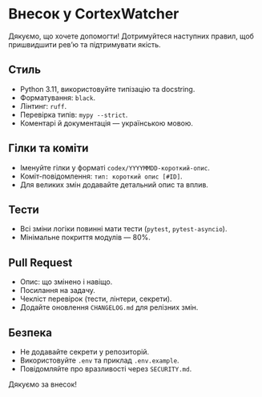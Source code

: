 # Внесок у CortexWatcher

Дякуємо, що хочете допомогти! Дотримуйтеся наступних правил, щоб пришвидшити ревʼю та підтримувати якість.

## Стиль
- Python 3.11, використовуйте типізацію та docstring.
- Форматування: `black`.
- Лінтинг: `ruff`.
- Перевірка типів: `mypy --strict`.
- Коментарі й документація — українською мовою.

## Гілки та коміти
- Іменуйте гілки у форматі `codex/YYYYMMDD-короткий-опис`.
- Коміт-повідомлення: `тип: короткий опис [#ID]`.
- Для великих змін додавайте детальний опис та вплив.

## Тести
- Всі зміни логіки повинні мати тести (`pytest`, `pytest-asyncio`).
- Мінімальне покриття модулів — 80%.

## Pull Request
- Опис: що змінено і навіщо.
- Посилання на задачу.
- Чекліст перевірок (тести, лінтери, секрети).
- Додайте оновлення `CHANGELOG.md` для релізних змін.

## Безпека
- Не додавайте секрети у репозиторій.
- Використовуйте `.env` та приклад `.env.example`.
- Повідомляйте про вразливості через `SECURITY.md`.

Дякуємо за внесок!

